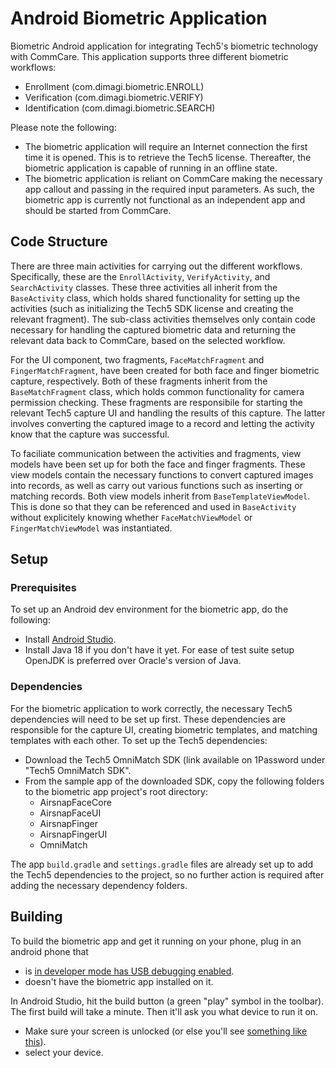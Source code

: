 # Android Biometric Application

Biometric Android application for integrating Tech5's biometric technology with CommCare. This application supports three different biometric workflows:

- Enrollment (com.dimagi.biometric.ENROLL)
- Verification (com.dimagi.biometric.VERIFY)
- Identification (com.dimagi.biometric.SEARCH)

Please note the following:

- The biometric application will require an Internet connection the first time it is opened. This is to retrieve the Tech5 license. Thereafter, the biometric application is capable of running in an offline state.
- The biometric application is reliant on CommCare making the necessary app callout and passing in the required input parameters. As such, the biometric app is currently not functional as an independent app and should be started from CommCare.

## Code Structure

There are three main activities for carrying out the different workflows. Specifically, these are the `EnrollActivity`, `VerifyActivity`, and `SearchActivity` classes. These three activities all inherit from the `BaseActivity` class, which holds shared functionality for setting up the activities (such as initializing the Tech5 SDK license and creating the relevant fragment). The sub-class activities themselves only contain code necessary for handling the captured biometric data and returning the relevant data back to CommCare, based on the selected workflow.

For the UI component, two fragments, `FaceMatchFragment` and `FingerMatchFragment`, have been created for both face and finger biometric capture, respectively. Both of these fragments inherit from the `BaseMatchFragment` class, which holds common functionality for camera permission checking. These fragments are responsibile for starting the relevant Tech5 capture UI and handling the results of this capture. The latter involves converting the captured image to a record and letting the activity know that the capture was successful.

To faciliate communication between the activities and fragments, view models have been set up for both the face and finger fragments. These view models contain the necessary functions to convert captured images into records, as well as carry out various functions such as inserting or matching records. Both view models inherit from `BaseTemplateViewModel`. This is done so that they can be referenced and used in `BaseActivity` without explicitely knowing whether `FaceMatchViewModel` or `FingerMatchViewModel` was instantiated.

## Setup

### Prerequisites

To set up an Android dev environment for the biometric app, do the following:

- Install [Android Studio](https://developer.android.com/sdk/index.html).
- Install Java 18 if you don't have it yet. For ease of test suite setup OpenJDK is preferred over Oracle's version of Java.

### [](https://github.com/dimagi/biometric-android#dependencies)Dependencies

For the biometric application to work correctly, the necessary Tech5 dependencies will need to be set up first. These dependencies are responsible for the capture UI, creating biometric templates, and matching templates with each other. To set up the Tech5 dependencies:

- Download the Tech5 OmniMatch SDK (link available on 1Password under "Tech5 OmniMatch SDK".
- From the sample app of the downloaded SDK, copy the following folders to the biometric app project's root directory:
    - AirsnapFaceCore
    - AirsnapFaceUI
    - AirsnapFinger
    - AirsnapFingerUI
    - OmniMatch

The app `build.gradle` and `settings.gradle` files are already set up to add the Tech5 dependencies to the project, so no further action is required after adding the necessary dependency folders.

## Building

To build the biometric app and get it running on your phone, plug in an android phone that

- is [in developer mode has USB debugging enabled](https://developer.android.com/tools/device.html#setting-up).
- doesn't have the biometric app installed on it.

In Android Studio, hit the build button (a green "play" symbol in the toolbar). The first build will take a minute. Then it'll ask you what device to run it on.

- Make sure your screen is unlocked (or else you'll see [something like this](https://gist.github.com/dannyroberts/6d8d57ff4d5f9a1b70a5)).
- select your device.
